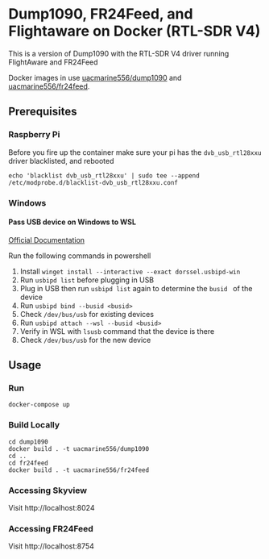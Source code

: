 # Dump1090, FR24Feed, and Flightaware on Docker (RTL-SDR V4) 

This is a version of Dump1090 with the RTL-SDR V4 driver running FlightAware and FR24Feed

Docker images in use [uacmarine556/dump1090](https://hub.docker.com/r/uacmarine556/dump1090) and [uacmarine556/fr24feed](https://hub.docker.com/r/uacmarine556/fr24feed).

## Prerequisites
### Raspberry Pi
Before you fire up the container make sure your pi has the `dvb_usb_rtl28xxu` driver blacklisted, and rebooted

`echo 'blacklist dvb_usb_rtl28xxu' | sudo tee --append /etc/modprobe.d/blacklist-dvb_usb_rtl28xxu.conf`

### Windows
#### Pass USB device on Windows to WSL
[Official Documentation](https://learn.microsoft.com/en-us/windows/wsl/connect-usb)

Run the following commands in powershell
1. Install `winget install --interactive --exact dorssel.usbipd-win`
2. Run `usbipd list` before plugging in USB
3. Plug in USB then run `usbipd list` again to determine the `busid ` of the device
4. Run `usbipd bind --busid <busid>`
5. Check `/dev/bus/usb` for existing devices
6. Run `usbipd attach --wsl --busid <busid>`
7. Verify in WSL with `lsusb` command that the device is there
8. Check `/dev/bus/usb` for the new device


## Usage
### Run
`docker-compose up`

### Build Locally
```
cd dump1090
docker build . -t uacmarine556/dump1090
cd ..
cd fr24feed
docker build . -t uacmarine556/fr24feed
```

### Accessing Skyview
Visit http://localhost:8024

### Accessing FR24Feed
Visit http://localhost:8754
